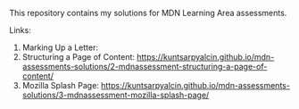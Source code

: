 This repository contains my solutions for MDN Learning Area assessments.

Links:
1. Marking Up a Letter: <a href="https://kuntsarpyalcin.github.io/mdn-assessments-solutions/1-mdnassessment-marking-up-a-letter/"></a>
2. Structuring a Page of Content: https://kuntsarpyalcin.github.io/mdn-assessments-solutions/2-mdnassessment-structuring-a-page-of-content/
3. Mozilla Splash Page: https://kuntsarpyalcin.github.io/mdn-assessments-solutions/3-mdnassessment-mozilla-splash-page/
